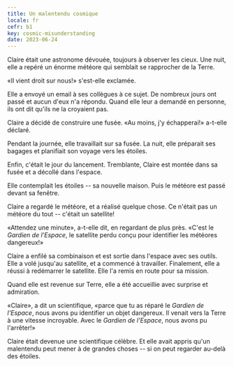 ```yaml
---
title: Un malentendu cosmique
locale: fr
cefr: b1
key: cosmic-misunderstanding
date: 2023-06-24
---
```


Claire était une astronome dévouée, toujours à observer les cieux. Une nuit, elle a repéré un énorme météore qui semblait se rapprocher de la Terre.

«Il vient droit sur nous!» s'est-elle exclamée.

Elle a envoyé un email à ses collègues à ce sujet. De nombreux jours ont passé et aucun d'eux n'a répondu. Quand elle leur a demandé en personne, ils ont dit qu'ils ne la croyaient pas.

Claire a décidé de construire une fusée. «Au moins, j'y échapperai!» a-t-elle déclaré.

Pendant la journée, elle travaillait sur sa fusée. La nuit, elle préparait ses bagages et planifiait son voyage vers les étoiles.

Enfin, c'était le jour du lancement. Tremblante, Claire est montée dans sa fusée et a décollé dans l'espace.

Elle contemplait les étoiles -- sa nouvelle maison. Puis le météore est passé devant sa fenêtre.

Claire a regardé le météore, et a réalisé quelque chose. Ce n'était pas un météore du tout -- c'était un satellite!

«Attendez une minute», a-t-elle dit, en regardant de plus près. «C'est le *Gardien de l'Espace*, le satellite perdu conçu pour identifier les météores dangereux!»

Claire a enfilé sa combinaison et est sortie dans l'espace avec ses outils. Elle a volé jusqu'au satellite, et a commencé à travailler. Finalement, elle a réussi à redémarrer le satellite. Elle l'a remis en route pour sa mission.

Quand elle est revenue sur Terre, elle a été accueillie avec surprise et admiration.

«Claire», a dit un scientifique, «parce que tu as réparé le *Gardien de l'Espace*, nous avons pu identifier un objet dangereux. Il venait vers la Terre à une vitesse incroyable. Avec le *Gardien de l'Espace*, nous avons pu l'arrêter!»

Claire était devenue une scientifique célèbre. Et elle avait appris qu'un malentendu peut mener à de grandes choses -- si on peut regarder au-delà des étoiles.

